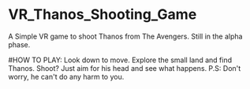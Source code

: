 # VR_Thanos_Shooting_Game
A Simple VR game to shoot Thanos from The Avengers.
Still in the alpha phase.

#HOW TO PLAY:
Look down to move.
Explore the small land and find Thanos.
Shoot?
Just aim for his head and see what happens.
P.S: Don't worry, he can't do any harm to you.

